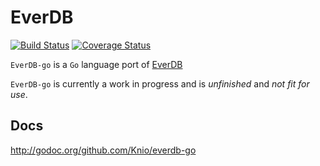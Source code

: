 # EverDB

[![Build Status](https://travis-ci.org/Knio/everdb-go.svg)](https://travis-ci.org/Knio/everdb-go)
[![Coverage Status](https://coveralls.io/repos/Knio/everdb-go/badge.svg)](https://coveralls.io/r/Knio/everdb-go)


`EverDB-go` is a `Go` language port of [EverDB](https://github.com/Knio/everdb)


`EverDB-go` is currently a work in progress and is *unfinished* and *not fit for use*.


## Docs

http://godoc.org/github.com/Knio/everdb-go
